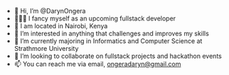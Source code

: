 - 👋 Hi, I’m @DarynOngera
- 👨🏾‍💻 I fancy myself as an upcoming fullstack developer
- 📍 I am located in Nairobi, Kenya
- 👀 I’m interested in anything that challenges and improves my skills
- 🌱 I’m currently majoring in Informatics and Computer Science at Strathmore University 
- 💞️ I’m looking to collaborate on fullstack projects and hackathon events
- 📫 You can reach me via email, ongeradaryn@gmail.com 

<!---
DarynOngera/DarynOngera is a ✨ special ✨ repository because its `README.md` (this file) appears on your GitHub profile.
You can click the Preview link to take a look at your changes.
--->
